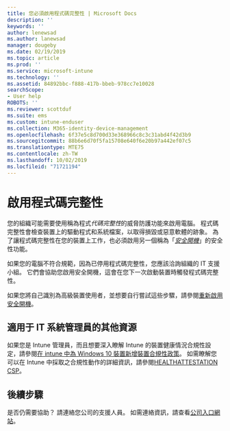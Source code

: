 ```yaml
---
title: 您必須啟用程式碼完整性 | Microsoft Docs
description: ''
keywords: ''
author: lenewsad
ms.author: lanewsad
manager: dougeby
ms.date: 02/19/2019
ms.topic: article
ms.prod: ''
ms.service: microsoft-intune
ms.technology: ''
ms.assetid: 84892bbc-f888-417b-bbeb-978cc7e10028
searchScope:
- User help
ROBOTS: ''
ms.reviewer: scottduf
ms.suite: ems
ms.custom: intune-enduser
ms.collection: M365-identity-device-management
ms.openlocfilehash: 6f37e5c8d700d33e368966c8c3c31abd4f42d3b9
ms.sourcegitcommit: 88b6e6d70f5fa15708e640f6e20b97a442ef07c5
ms.translationtype: MTE75
ms.contentlocale: zh-TW
ms.lasthandoff: 10/02/2019
ms.locfileid: "71721194"
---
```

# <a name="enable-code-integrity"></a>啟用程式碼完整性

您的組織可能需要使用稱為程式*代碼完整性*的威脅防護功能來啟用電腦。 程式碼完整性會檢查裝置上的驅動程式和系統檔案，以取得損毀或惡意軟體的跡象。 為了讓程式碼完整性在您的裝置上工作，也必須啟用另一個稱為「[*安全開機*](https://docs.microsoft.com/windows/security/information-protection/secure-the-windows-10-boot-process#secure-boot)」的安全性功能。

如果您的電腦不符合規範，因為已停用程式碼完整性，您應該洽詢組織的 IT 支援小組。 它們會協助您啟用安全開機，這會在您下一次啟動裝置時觸發程式碼完整性。

如果您將自己識別為高級裝置使用者，並想要自行嘗試這些步驟，請參閱[重新啟用安全開機](https://docs.microsoft.com/windows-hardware/manufacture/desktop/disabling-secure-boot#re-enable-secure-boot)。

## <a name="additional-resources-for-it-administrators"></a>適用于 IT 系統管理員的其他資源

如果您是 Intune 管理員，而且想要深入瞭解 Intune 的裝置健康情況合規性設定，請參閱[在 intune 中為 Windows 10 裝置新增裝置合規性政策](https://docs.microsoft.com/intune/protect/compliance-policy-create-windows.md)。 如需瞭解您可以在 Intune 中採取之合規性動作的詳細資訊，請參閱[HEALTHATTESTATION CSP](https://docs.microsoft.com/windows/client-management/mdm/healthattestation-csp#step-8-take-appropriate-policy-action-based-on-evaluation-results)。  

## <a name="next-steps"></a>後續步驟

是否仍需要協助？ 請連絡您公司的支援人員。 如需連絡資訊，請查看[公司入口網站](https://go.microsoft.com/fwlink/?linkid=2010980)。
